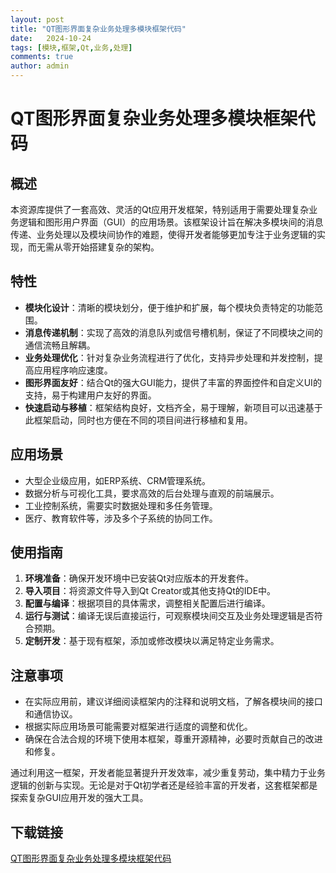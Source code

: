 ```yaml
---
layout: post
title: "QT图形界面复杂业务处理多模块框架代码"
date:   2024-10-24
tags: [模块,框架,Qt,业务,处理]
comments: true
author: admin
---
```

# QT图形界面复杂业务处理多模块框架代码

## 概述

本资源库提供了一套高效、灵活的Qt应用开发框架，特别适用于需要处理复杂业务逻辑和图形用户界面（GUI）的应用场景。该框架设计旨在解决多模块间的消息传递、业务处理以及模块间协作的难题，使得开发者能够更加专注于业务逻辑的实现，而无需从零开始搭建复杂的架构。

## 特性

- **模块化设计**：清晰的模块划分，便于维护和扩展，每个模块负责特定的功能范围。
- **消息传递机制**：实现了高效的消息队列或信号槽机制，保证了不同模块之间的通信流畅且解耦。
- **业务处理优化**：针对复杂业务流程进行了优化，支持异步处理和并发控制，提高应用程序响应速度。
- **图形界面友好**：结合Qt的强大GUI能力，提供了丰富的界面控件和自定义UI的支持，易于构建用户友好的界面。
- **快速启动与移植**：框架结构良好，文档齐全，易于理解，新项目可以迅速基于此框架启动，同时也方便在不同的项目间进行移植和复用。

## 应用场景

- 大型企业级应用，如ERP系统、CRM管理系统。
- 数据分析与可视化工具，要求高效的后台处理与直观的前端展示。
- 工业控制系统，需要实时数据处理和多任务管理。
- 医疗、教育软件等，涉及多个子系统的协同工作。

## 使用指南

1. **环境准备**：确保开发环境中已安装Qt对应版本的开发套件。
2. **导入项目**：将资源文件导入到Qt Creator或其他支持Qt的IDE中。
3. **配置与编译**：根据项目的具体需求，调整相关配置后进行编译。
4. **运行与测试**：编译无误后直接运行，可观察模块间交互及业务处理逻辑是否符合预期。
5. **定制开发**：基于现有框架，添加或修改模块以满足特定业务需求。

## 注意事项

- 在实际应用前，建议详细阅读框架内的注释和说明文档，了解各模块间的接口和通信协议。
- 根据实际应用场景可能需要对框架进行适度的调整和优化。
- 确保在合法合规的环境下使用本框架，尊重开源精神，必要时贡献自己的改进和修复。

通过利用这一框架，开发者能显著提升开发效率，减少重复劳动，集中精力于业务逻辑的创新与实现。无论是对于Qt初学者还是经验丰富的开发者，这套框架都是探索复杂GUI应用开发的强大工具。

## 下载链接

[QT图形界面复杂业务处理多模块框架代码](https://pan.quark.cn/s/192d9d9540d9)
